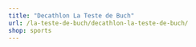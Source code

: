 ```yaml
---
title: "Decathlon La Teste de Buch"
url: /la-teste-de-buch/decathlon-la-teste-de-buch/
shop: sports
---
```

